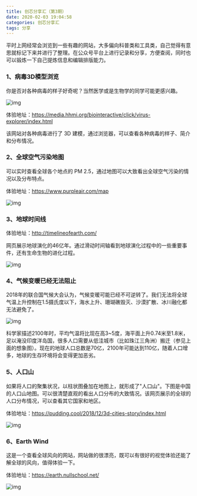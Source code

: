 ```yaml
---
title: 创芯分享汇（第3期）
date: 2020-02-03 19:04:58
categories: 创芯分享汇
tags: 分享
---
```




平时上网经常会浏览到一些有趣的网站，大多偏向科普类和工具类，自己觉得有意思就标记下来并进行了整理。在公众号平台上进行记录和分享，方便查阅，同时也可以锻炼一下自己提炼信息和编辑排版能力。



### 1、病毒3D模型浏览

你是否对各种病毒的样子好奇呢？当然医学或是生物学的同学可能更感兴趣。

![img](https://s2.ax1x.com/2020/02/18/3krRHJ.gif)

体验地址：https://media.hhmi.org/biointeractive/click/virus-explorer/index.html

该网站对各种病毒进行了 3D 建模，通过浏览器，可以查看各种病毒的样子、简介和分布情况。



### 2、全球空气污染地图

可以实时查看全球各个地点的 PM 2.5，通过地图可以大致看出全球空气污染的情况以及分布特点。

体验地址：https://www.purpleair.com/map

![img](https://s2.ax1x.com/2020/02/18/3krycT.jpg)



### 3、地球时间线

体验地址：http://timelineofearth.com/

网页展示地球演化的46亿年。通过滑动时间轴看到地球演化过程中的一些重要事件，还有生命生物的进化过程。

![img](https://s2.ax1x.com/2020/02/18/3kr6jU.jpg)



### 4、气候变暖已经无法阻止

2018年的联合国气候大会认为，气候变暖可能已经不可逆转了。我们无法将全球气温上升控制在1.5摄氏度以下，海水上升、珊瑚礁毁灭、沙漠扩散、冰川融化都无法避免了。

![img](https://s2.ax1x.com/2020/02/18/3kr2B4.jpg)

科学家描述2100年时，平均气温将比现在高3~5度，海平面上升0.74米至1.8米，足以淹没印度洋岛国，很多人口需要从低洼城市（比如珠江三角洲）搬迁（参见上面的想象图）。现在的地球人口总数是70亿，2100年可能达到110亿，随着人口增多，地球的生存环境将会变得更加恶劣。



### 5、人口山

如果将人口的聚集状况，以柱状图叠加在地图上，就形成了"人口山"。下图是中国的人口山地图。可以很清楚直观的看出人口分布的大致情况。该网页展示的全球的人口分布情况，可以查看其它国家和地区。

体验地址：https://pudding.cool/2018/12/3d-cities-story/index.html

![img](https://s2.ax1x.com/2020/02/18/3krBhq.jpg)

###  

### 6、Earth Wind

这是一个查看全球风向的网站，网站做的很漂亮，既可以有很好的视觉体验还能了解全球的风向，值得体验一下。

体验地址：https://earth.nullschool.net/

![img](https://s2.ax1x.com/2020/02/18/3krhNR.jpg)



